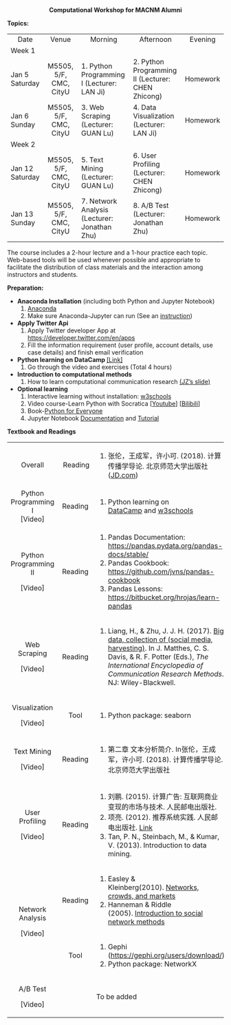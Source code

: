 <div id="contentleft">
	

<p style="text-align: center;"><strong>Computational Workshop for MACNM Alumni</strong></p>
<p><strong>Topics:</strong></p>
<table border="0" cellspacing="0" cellpadding="1">
<tbody>
<tr>
<td style="text-align: center;" width="89">Date</td>
<td style="text-align: center;" width="200">Venue</td>
<td style="text-align: center;" width="200">Morning</td>
<td style="text-align: center;" width="200">Afternoon</td>
<td style="text-align: center;" width="100">Evening</td>
</tr>
<tr>
<td width="89">Week 1</td>
<td width="200"></td>
<td width="200"></td>
<td width="200"></td>
<td width="100"></td>
</tr>
<tr>
<td width="89">Jan 5 Saturday</td>
<td style="text-align: center;" width="200">M5505, 5/F, CMC, CityU</td>
<td width="200">1. Python Programming I (Lecturer: LAN Ji)</td>
<td width="200">2. Python Programming II (Lecturer: CHEN Zhicong)</td>
<td width="100">Homework</td>
</tr>
<tr>
<td width="89">Jan 6 Sunday</td>
<td style="text-align: center;" width="200">M5505, 5/F, CMC, CityU</td>
<td width="200">3. Web Scraping (Lecturer: GUAN Lu)</td>
<td width="200">4. Data Visualization (Lecturer: LAN Ji)</td>
<td width="100">Homework</td>
</tr>
<tr>
<td width="89">Week 2</td>
<td width="200"></td>
<td width="200"></td>
<td width="200"></td>
<td width="100"></td>
</tr>
<tr>
<td width="89">Jan 12 Saturday</td>
<td style="text-align: center;" width="200">M5505, 5/F, CMC, CityU</td>
<td width="200">5. Text Mining (Lecturer: GUAN Lu)</td>
<td width="200">6. User Profiling (Lecturer: CHEN Zhicong)</td>
<td width="100">Homework</td>
</tr>
<tr>
<td width="89">Jan 13 Sunday</td>
<td style="text-align: center;" width="200">M5505, 5/F, CMC, CityU</td>
<td width="200">7. Network Analysis (Lecturer: Jonathan Zhu)</td>
<td width="200">8. A/B Test (Lecturer: Jonathan Zhu)</td>
<td width="100">Homework</td>
</tr>
</tbody>
</table>
<p>The course includes a 2-hour lecture and a 1-hour practice each topic. Web-based tools will be used whenever possible and appropriate to facilitate the distribution of class materials and the interaction among instructors and students.</p>
<p><strong>Preparation:</strong></p>
<ul>
<li><strong>Anaconda Installation</strong> (including both Python and Jupyter Notebook)
<ol>
<li><a href="https://www.anaconda.com/download/">Anaconda</a></li>
<li>Make sure Anaconda-Jupyter can run (See an <a href="https://www.zhihu.com/question/58033789/answer/254673663">instruction</a>)</li>
</ol>
</li>
<li><strong>Apply Twitter Api</strong>
<ol>
<li>Apply Twitter developer App at <a href="https://developer.twitter.com/en/apps">https://developer.twitter.com/en/apps</a></li>
<li>Fill the information requirement (user profile, account details, use case details) and finish email verification</li>
</ol>
</li>
<li><strong>Python learning on DataCamp </strong><a href="https://www.datacamp.com/courses/intro-to-python-for-data-science">[Link]</a>
<ol>
<li>Go through the video and exercises (Total 4 hours)</li>
</ol>
</li>
<li><strong>Introduction to computational methods</strong>
<ol>
<li>How to learn computational communication research&nbsp;<a href="http://weblab.com.cityu.edu.hk/workshops/alumni2019/Zhu_HowtoLearnCCR.pdf">(JZ’s slide)</a></li>
</ol>
</li>
<li><strong>Optional learning&nbsp;</strong>
<ol>
<li>Interactive learning without installation:&nbsp;<a href="https://www.w3schools.com/python/">w3schools</a></li>
<li>Video course-Learn Python with Socratica [<a href="https://www.youtube.com/playlistlist=PLi01XoE8jYohWFPpC17Z-wWhPOSuh8Er-">Youtube</a>] [<a href="https://www.bilibili.com/video/av24525184">Bilibili</a>]</li>
<li>Book-<a href="https://www.py4e.com/">Python for Everyone</a></li>
<li>Jupyter Notebook&nbsp;<a href="https://jupyter-notebook.readthedocs.io/en/stable/notebook.html">Documentation</a>&nbsp;and&nbsp;<a href="https://www.dataquest.io/blog/jupyter-notebook-tutorial/">Tutorial</a></li>
</ol>
</li>
</ul>
<p><strong>Textbook and Readings</strong></p>
<table border="0" cellspacing="0">
<tbody>
<tr>
<td style="text-align: center;" width="86">Overall</td>
<td style="text-align: center;" width="65">&nbsp;Reading</td>
<td width="402">
<ol>
<li>张伦，王成军，许小可. (2018). 计算传播学导论. 北京师范大学出版社 (<a href="https://item.jd.com/37846930267.html">JD.com</a>)</li>
</ol>
</td>
</tr>
<tr>
<td style="text-align: center;" width="86">Python Programming I<br>
[Video]</td>
<td style="text-align: center;" width="65">Reading</td>
<td width="402">
<ol>
<li>Python learning on <a href="https://www.datacamp.com/courses/intro-to-python-for-data-science">DataCamp</a>&nbsp;and&nbsp;<a href="https://www.w3schools.com/python/">w3schools</a></li>
</ol>
</td>
</tr>
<tr>
<td width="86">
<p style="text-align: center;">Python Programming II</p>
<p style="text-align: center;">[Video]</p>
</td>
<td style="text-align: center;" width="65">Reading</td>
<td width="402">
<ol>
<li>Pandas Documentation: <a href="https://pandas.pydata.org/pandas-docs/stable/">https://pandas.pydata.org/pandas-docs/stable/</a></li>
<li>Pandas Cookbook: <a href="https://github.com/jvns/pandas-cookbook">https://github.com/jvns/pandas-cookbook</a></li>
<li>Pandas Lessons: <a href="https://bitbucket.org/hrojas/learn-pandas">https://bitbucket.org/hrojas/learn-pandas</a></li>
</ol>
</td>
</tr>
<tr>
<td>
<p style="text-align: center;">Web Scraping</p>
<p style="text-align: center;">[Video]</p>
</td>
<td style="text-align: center;" width="65">Reading</td>
<td width="402">
<ol>
<li>Liang, H.,&nbsp;&amp; Zhu, J. J. H. (2017).&nbsp;<a href="http://onlinelibrary.wiley.com/doi/10.1002/9781118901731.iecrm0015/full">Big data,&nbsp;</a><a href="http://onlinelibrary.wiley.com/doi/10.1002/9781118901731.iecrm0015/full">collection</a><a href="http://onlinelibrary.wiley.com/doi/10.1002/9781118901731.iecrm0015/full">&nbsp;of (social media, harvesting)</a>. In&nbsp;J. Matthes, C. S. Davis, &amp; R. F. Potter (Eds.),&nbsp;<em>The International Encyclopedia of Communication Research Methods</em>. NJ: Wiley-Blackwell.</li>
</ol>
</td>
</tr>
<tr>
<td>
<p style="text-align: center;">Visualization</p>
<p style="text-align: center;">[Video]</p>
</td>
<td style="text-align: center;" width="65">Tool</td>
<td width="402">
<ol>
<li>Python package: seaborn</li>
</ol>
</td>
</tr>
<tr>
<td>
<p style="text-align: center;">Text Mining</p>
<p style="text-align: center;">[Video]</p>
</td>
<td style="text-align: center;" width="65">Reading</td>
<td width="402">
<ol>
<li>第二章 文本分析简介. In张伦，王成军，许小可. (2018). 计算传播学导论. 北京师范大学出版社</li>
</ol>
</td>
</tr>
<tr>
<td>
<p style="text-align: center;">User Profiling</p>
<p style="text-align: center;">[Video]</p>
</td>
<td style="text-align: center;" width="65">Reading</td>
<td width="402">
<ol>
<li>刘鹏. (2015). 计算广告: 互联网商业变现的市场与技术. 人民邮电出版社.</li>
<li>项亮. (2012). 推荐系统实践. 人民邮电出版社. <a href="https://github.com/singgel/AI_LINE/blob/master/%E6%8E%A8%E8%8D%90%E7%B3%BB%E7%BB%9F%E5%AE%9E%E8%B7%B5.pdf">Link</a></li>
<li>Tan, P. N., Steinbach, M., &amp; Kumar, V. (2013). Introduction to data mining.</li>
</ol>
</td>
</tr>
<tr>
<td rowspan="2">
<p style="text-align: center;">Network Analysis</p>
<p style="text-align: center;">[Video]</p>
</td>
<td style="text-align: center;" width="65">Reading</td>
<td width="402">
<ol>
<li>Easley &amp; Kleinberg(2010).&nbsp;<a href="http://www.cs.cornell.edu/home/kleinber/networks-book/">Networks, crowds, and markets</a></li>
<li>Hanneman &amp; Riddle (2005).&nbsp;<a href="http://faculty.ucr.edu/~hanneman/nettext/">Introduction to social network methods</a></li>
</ol>
</td>
</tr>
<tr>
<td style="text-align: center;" width="65">Tool</td>
<td width="402">
<ol>
<li>Gephi (<a href="https://gephi.org/users/download/">https://gephi.org/users/download/</a>)</li>
<li>Python package: NetworkX</li>
</ol>
</td>
</tr>
<tr>
<td>
<p style="text-align: center;">A/B Test</p>
<p style="text-align: center;">[Video]</p>
</td>
<td width="65"></td>
<td width="402">To be added</td>
</tr>
</tbody>
</table>
<div style="clear:both;"></div>
		
				
	
